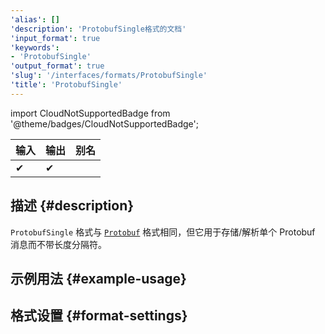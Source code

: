 ```yaml
---
'alias': []
'description': 'ProtobufSingle格式的文档'
'input_format': true
'keywords':
- 'ProtobufSingle'
'output_format': true
'slug': '/interfaces/formats/ProtobufSingle'
'title': 'ProtobufSingle'
---
```


import CloudNotSupportedBadge from '@theme/badges/CloudNotSupportedBadge';

<CloudNotSupportedBadge/>

| 输入   | 输出   | 别名  |
|-------|--------|-------|
| ✔     | ✔      |       |

## 描述 {#description}

`ProtobufSingle` 格式与 [`Protobuf`](./Protobuf.md) 格式相同，但它用于存储/解析单个 Protobuf 消息而不带长度分隔符。

## 示例用法 {#example-usage}

## 格式设置 {#format-settings}
